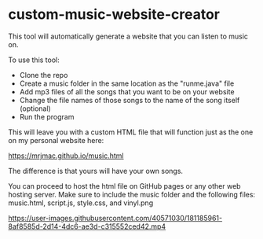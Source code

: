 # custom-music-website-creator

This tool will automatically generate a website that you can listen to music on.

To use this tool:
 * Clone the repo
 * Create a music folder in the same location as the "runme.java" file
 * Add mp3 files of all the songs that you want to be on your website
 * Change the file names of those songs to the name of the song itself (optional)
 * Run the program
 
This will leave you with a custom HTML file that will function just as the one on my personal website here:

https://mrjmac.github.io/music.html

 The difference is that yours will have your own songs.
 
 You can proceed to host the html file on GitHub pages or any other web hosting server. Make sure to include the music folder and the following files: music.html, script.js, style.css, and vinyl.png

https://user-images.githubusercontent.com/40571030/181185961-8af8585d-2d14-4dc6-ae3d-c315552ced42.mp4

